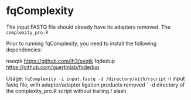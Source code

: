 # fqComplexity

The input FASTQ file should already have its adapters removed.
The `complexity_pro.R`

Prior to running fqComplexity, you need to install the following dependencies:

nseqtk https://github.com/lh3/seqtk
fqdedup https://github.com/guertinlab/fqdedup

Usage: 
`fqComplexity -i input.fastq -d /directory/with/rscript` 
-i input fastq file, with adapter/adapter ligation products removed ` 
-d directory of the complexity_pro.R script without trailing / slash
